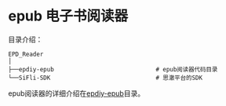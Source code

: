 # epub 电子书阅读器

目录介绍：
```
EPD_Reader
│  
├──epdiy-epub                             # epub阅读器代码目录
└──SiFli-SDK                              # 思澈平台的SDK
```

  epub阅读器的详细介绍在[epdiy-epub](epdiy-epub/)目录。 
